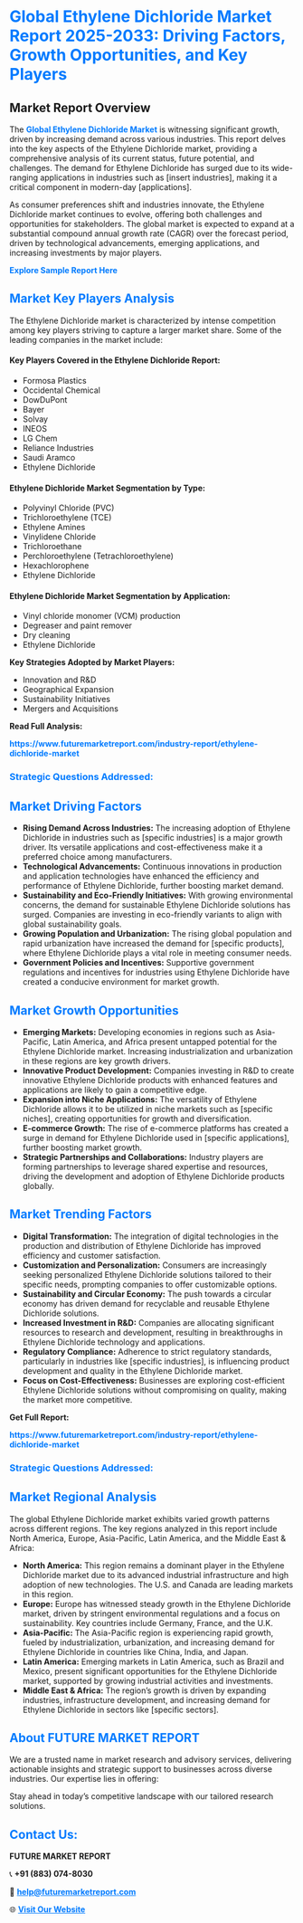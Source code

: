 <h1 style="color: #007BFF;">Global Ethylene Dichloride Market Report 2025-2033: Driving Factors, Growth Opportunities, and Key Players</h1>

<section id="overview">
<h2>Market Report Overview</h2>
<p>The <a href="https://www.futuremarketreport.com/industry-report/ethylene-dichloride-market" style="color: #007BFF; text-decoration: none;"><strong>Global Ethylene Dichloride Market</strong></a> is witnessing significant growth, driven by increasing demand across various industries. This report delves into the key aspects of the Ethylene Dichloride market, providing a comprehensive analysis of its current status, future potential, and challenges. The demand for Ethylene Dichloride has surged due to its wide-ranging applications in industries such as [insert industries], making it a critical component in modern-day [applications].</p>
<p>As consumer preferences shift and industries innovate, the Ethylene Dichloride market continues to evolve, offering both challenges and opportunities for stakeholders. The global market is expected to expand at a substantial compound annual growth rate (CAGR) over the forecast period, driven by technological advancements, emerging applications, and increasing investments by major players.</p>
</section>

<section id="overview">
<p><a href="https://www.futuremarketreport.com/request-sample/reportId=100246" style="color: #007BFF; text-decoration: none;"><strong>Explore Sample Report Here</strong></a></p>
</section>

<section id="key-players">
<h2 style="color: #007BFF;">Market Key Players Analysis</h2>
<p>The Ethylene Dichloride market is characterized by intense competition among key players striving to capture a larger market share. Some of the leading companies in the market include:</p>
<h4>Key Players Covered in the Ethylene Dichloride Report:</h4>
<ul><li>Formosa Plastics</li><li>Occidental Chemical</li><li>DowDuPont</li><li>Bayer</li><li>Solvay</li><li>INEOS</li><li>LG Chem</li><li>Reliance Industries</li><li>Saudi Aramco</li><li>Ethylene Dichloride</li></ul>
<h4>Ethylene Dichloride Market Segmentation by Type:</h4>
<ul><li>Polyvinyl Chloride (PVC)</li><li>Trichloroethylene (TCE)</li><li>Ethylene Amines</li><li>Vinylidene Chloride</li><li>Trichloroethane</li><li>Perchloroethylene (Tetrachloroethylene)</li><li>Hexachlorophene</li><li>Ethylene Dichloride</li></ul>

<h4>Ethylene Dichloride Market Segmentation by Application:</h4>
<ul><li>Vinyl chloride monomer (VCM) production</li><li>Degreaser and paint remover</li><li>Dry cleaning</li><li>Ethylene Dichloride</li></ul>
<p><strong>Key Strategies Adopted by Market Players:</strong></p>
<ul>
<li>Innovation and R&D</li>
<li>Geographical Expansion</li>
<li>Sustainability Initiatives</li>
<li>Mergers and Acquisitions</li>
</ul>
</section>

<section>
<p><strong>Read Full Analysis: </strong></p><a href="https://www.futuremarketreport.com/industry-report/ethylene-dichloride-market" style="color: #007BFF; text-decoration: none;"><strong>https://www.futuremarketreport.com/industry-report/ethylene-dichloride-market</strong></a>
<h3 style="color: #007BFF;">Strategic Questions Addressed:</h3>
</section>

<section id="driving-factors">
<h2 style="color: #007BFF;">Market Driving Factors</h2>
<ul>
<li><strong>Rising Demand Across Industries:</strong> The increasing adoption of Ethylene Dichloride in industries such as [specific industries] is a major growth driver. Its versatile applications and cost-effectiveness make it a preferred choice among manufacturers.</li>
<li><strong>Technological Advancements:</strong> Continuous innovations in production and application technologies have enhanced the efficiency and performance of Ethylene Dichloride, further boosting market demand.</li>
<li><strong>Sustainability and Eco-Friendly Initiatives:</strong> With growing environmental concerns, the demand for sustainable Ethylene Dichloride solutions has surged. Companies are investing in eco-friendly variants to align with global sustainability goals.</li>
<li><strong>Growing Population and Urbanization:</strong> The rising global population and rapid urbanization have increased the demand for [specific products], where Ethylene Dichloride plays a vital role in meeting consumer needs.</li>
<li><strong>Government Policies and Incentives:</strong> Supportive government regulations and incentives for industries using Ethylene Dichloride have created a conducive environment for market growth.</li>
</ul>
</section>

<section id="growth-opportunities">
<h2 style="color: #007BFF;">Market Growth Opportunities</h2>
<ul>
<li><strong>Emerging Markets:</strong> Developing economies in regions such as Asia-Pacific, Latin America, and Africa present untapped potential for the Ethylene Dichloride market. Increasing industrialization and urbanization in these regions are key growth drivers.</li>
<li><strong>Innovative Product Development:</strong> Companies investing in R&D to create innovative Ethylene Dichloride products with enhanced features and applications are likely to gain a competitive edge.</li>
<li><strong>Expansion into Niche Applications:</strong> The versatility of Ethylene Dichloride allows it to be utilized in niche markets such as [specific niches], creating opportunities for growth and diversification.</li>
<li><strong>E-commerce Growth:</strong> The rise of e-commerce platforms has created a surge in demand for Ethylene Dichloride used in [specific applications], further boosting market growth.</li>
<li><strong>Strategic Partnerships and Collaborations:</strong> Industry players are forming partnerships to leverage shared expertise and resources, driving the development and adoption of Ethylene Dichloride products globally.</li>
</ul>
</section>

<section id="trending-factors">
<h2 style="color: #007BFF;">Market Trending Factors</h2>
<ul>
<li><strong>Digital Transformation:</strong> The integration of digital technologies in the production and distribution of Ethylene Dichloride has improved efficiency and customer satisfaction.</li>
<li><strong>Customization and Personalization:</strong> Consumers are increasingly seeking personalized Ethylene Dichloride solutions tailored to their specific needs, prompting companies to offer customizable options.</li>
<li><strong>Sustainability and Circular Economy:</strong> The push towards a circular economy has driven demand for recyclable and reusable Ethylene Dichloride solutions.</li>
<li><strong>Increased Investment in R&D:</strong> Companies are allocating significant resources to research and development, resulting in breakthroughs in Ethylene Dichloride technology and applications.</li>
<li><strong>Regulatory Compliance:</strong> Adherence to strict regulatory standards, particularly in industries like [specific industries], is influencing product development and quality in the Ethylene Dichloride market.</li>
<li><strong>Focus on Cost-Effectiveness:</strong> Businesses are exploring cost-efficient Ethylene Dichloride solutions without compromising on quality, making the market more competitive.</li>
</ul>
</section>

<section>
<p><strong>Get Full Report: </strong></p><a href="https://www.futuremarketreport.com/industry-report/ethylene-dichloride-market" style="color: #007BFF; text-decoration: none;"><strong>https://www.futuremarketreport.com/industry-report/ethylene-dichloride-market</strong></a>
<h3 style="color: #007BFF;">Strategic Questions Addressed:</h3>
</section>


<section id="regional-analysis">
<h2 style="color: #007BFF;">Market Regional Analysis</h2>
<p>The global Ethylene Dichloride market exhibits varied growth patterns across different regions. The key regions analyzed in this report include North America, Europe, Asia-Pacific, Latin America, and the Middle East & Africa:</p>
<ul>
<li><strong>North America:</strong> This region remains a dominant player in the Ethylene Dichloride market due to its advanced industrial infrastructure and high adoption of new technologies. The U.S. and Canada are leading markets in this region.</li>
<li><strong>Europe:</strong> Europe has witnessed steady growth in the Ethylene Dichloride market, driven by stringent environmental regulations and a focus on sustainability. Key countries include Germany, France, and the U.K.</li>
<li><strong>Asia-Pacific:</strong> The Asia-Pacific region is experiencing rapid growth, fueled by industrialization, urbanization, and increasing demand for Ethylene Dichloride in countries like China, India, and Japan.</li>
<li><strong>Latin America:</strong> Emerging markets in Latin America, such as Brazil and Mexico, present significant opportunities for the Ethylene Dichloride market, supported by growing industrial activities and investments.</li>
<li><strong>Middle East & Africa:</strong> The region’s growth is driven by expanding industries, infrastructure development, and increasing demand for Ethylene Dichloride in sectors like [specific sectors].</li>
</ul>
</section>

<footer>
<h2 style="color: #007BFF;">About FUTURE MARKET REPORT</h2>
<p>We are a trusted name in market research and advisory services, delivering actionable insights and strategic support to businesses across diverse industries. Our expertise lies in offering:</p>

<p>Stay ahead in today’s competitive landscape with our tailored research solutions.</p>

<h2 style="color: #007BFF;">Contact Us:</h2>
<p><strong>FUTURE MARKET REPORT</strong></p>
<p>📞 <strong>+91 (883) 074-8030</strong></p>
<p>📧 <strong><a href="mailto:help@futuremarketreport.com" style="color: #007BFF;">help@futuremarketreport.com</a></strong></p>
<p>🌐 <strong><a href="https://www.futuremarketreport.com/" style="color: #007BFF;">Visit Our Website</a></strong></p>
</footer>